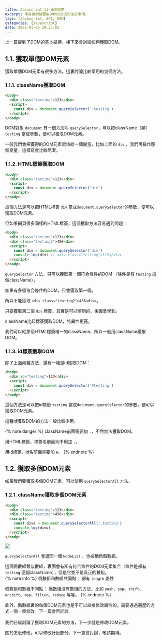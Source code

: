 ```yaml
---
title: Javascript-11-獲取DOM
excerpt: 本篇會討論獲取DOM的方法和注意事項。
tags: [Javascript, API, DOM] 
categories: [Javascript]
date: 2025-01-05 20:33:02
---
```


上一篇提到了DOM的基本結構，接下來會討論如何獲取DOM。

## 1.1. 獲取單個DOM元素
獲取單個DOM元素有很多方法，這裏討論比較常用的幾個方法。

### 1.1.1. className獲取DOM
```html
<body>
  <div class="testing">123</div>
  <script>
    const div = document.querySelector('.testing')
  </script>
</body>
```

DOM對象 `document` 有一個方法叫 `querySelector`，可以把className（類） `testing` 當成參數，便可以獲取DOM元素。

一般我們會把獲得的DOM元素賦值給一個變量，比如上面的 `div` ，我們再操作那個變量。這樣寫會比較簡潔。

### 1.1.2. HTML標簽獲取DOM
```html
<body>
  <div class="testing">123</div>
  <script>
    const div = document.querySelector('div')
  </script>
</body>
```

這個方法是可以把HTML標簽 `div` 當成`document.querySelector`的參數，便可以獲取DOM元素。

但如果網頁很多同樣的HTML標簽，這個獲取方法容易遇到問題：
```html
<body>
  <div class="testing">123</div>
  <div class="testing2">456<div>
  <script>
    const div = document.querySelector('div')
    console.log(div) // <div class="testing">123</div>
  </script>
</body>
```

`querySelector` 方法，只可以獲取第一個符合條件的DOM （條件是有 `testing` 這個className），

如果有多個符合條件的DOM，只會獲取第一個。

所以不能獲取 `<div class="testing2">456<div>`。

只要獲取第二個 `div` 標簽，其實是可以辦到的，後面會學到。

className比起標簽獲取DOM，特異性更高。

我們可以給那個HTML標簽唯一的className，所以一般用className獲取DOM。

### 1.1.3. id標簽獲取DOM
除了上面兩種方法，還有一種是id獲取DOM：
```html
<body>
  <div id="testing">123</div>
  <script>
    const div = document.querySelector('#testing')
  </script>
</body>
```
這個方法是可以把id標簽 `testing` 當成`document.querySelector`的參數，便可以獲取DOM元素。

這種id獲取DOM的方法一般比較少用。
<br>

{% note danger %}
className前面需要加 `.`，不然無法獲取DOM。

用HTML標簽，標簽名前面則不用加 `.`。

用id標簽，id名前面需要加 `#`。
{% endnote %}
<br>

## 1.2. 獲取多個DOM元素
如果我們要獲取多個DOM元素，可以使用 `querySelectorAll` 方法。

### 1.2.1. className獲取多個DOM元素
```html
<body>
  <div class="testing">123</div>
  <div class="testing">456</div>
  <script>
    const divs = document.querySelectorAll('.testing')
    console.log(divs)
  </script>
</body>
```
![](/img/JS/JS-11-1.png)  

`querySelectorAll` 會返回一個 `NodeList` ，也被稱爲僞數組。

這個僞數組類似數組，裏面會有所有符合條件的DOM元素集合（條件是都有 `testing` 這個className），但是它並不是真正的數組。
<br>
{% note info %}
僞數組和數組共同點： 都有 `length` 屬性

僞數組和數組不同點： 僞數組沒有數組的方法，比如 `push`、`pop`、`shift`、`unshift`、`map`、`filter`、`reduce` 等等。
{% endnote %}
<br>

此外，僞數組裏的每個DOM元素也是不可以直接修改屬性的，需要通過遍歷的方式一個一個修改。下一篇會再詳談。
<br>
<br>
我們已經討論了獲取DOM元素的方法，下一步就是修改DOM元素。

關於怎麽修改，可以修改什麽部分，下一篇會討論，敬請期待。








